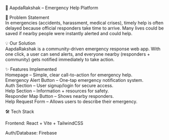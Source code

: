 🚨 AapdaRakshak – Emergency Help Platform

📌 Problem Statement
</br>
In emergencies (accidents, harassment, medical crises), timely help is often delayed because official responders take time to arrive. Many lives could be saved if nearby people were instantly alerted and could help.

💡 Our Solution
</br>
AapdaRakshak is a community-driven emergency response web app. With one click, a user can send alerts, and everyone nearby (responders + community) gets notified immediately to take action.

✨ Features Implemented
</br>
 Homepage – Simple, clear call-to-action for emergency help.
 </br>
 Emergency Alert Button – One-tap emergency notification system.
 </br>
 Auth Section – User signup/login for secure access.
 </br>
 Help Section – Information + resources for safety.
 </br>
 Responder Map Button – Shows nearby responders.
 </br>
 Help Request Form – Allows users to describe their emergency.




🛠️ Tech Stack

Frontend: React + Vite + TailwindCSS

Auth/Database: Firebase


